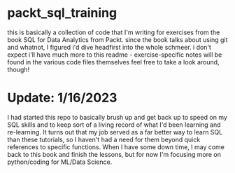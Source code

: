 # packt_sql_training
 this is basically a collection of code that I'm writing for exercises from the book SQL for Data Analytics from Packt.
 since the book talks about using git and whatnot, I figured i'd dive headfirst into the whole schmeer.
 i don't expect i'll have much more to this readme - exercise-specific notes will be found in the various code files themselves
 feel free to take a look around, though!

 # Update: 1/16/2023
 I had started this repo to basically brush up and get back up to speed on my SQL skills and to keep sort of a living record
 of what I'd been learning and re-learning. It turns out that my job served as a far better way to learn SQL than these tutorials,
 so I haven't had a need for them beyond quick references to specific functions. When I have some down time, I may come back to this 
 book and finish the lessons, but for now I'm focusing more on python/coding for ML/Data Science. 
